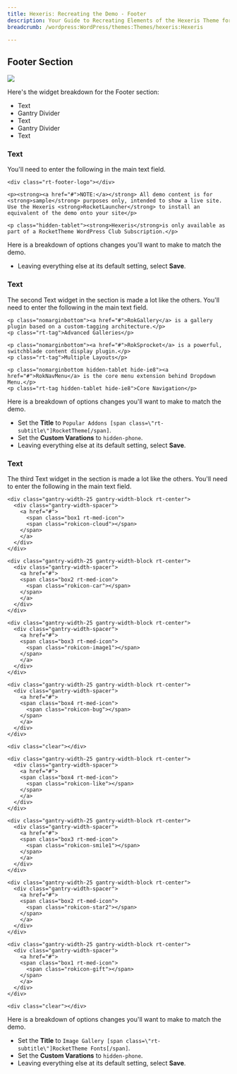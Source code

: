 ```yaml
---
title: Hexeris: Recreating the Demo - Footer
description: Your Guide to Recreating Elements of the Hexeris Theme for WordPress
breadcrumb: /wordpress:WordPress/themes:Themes/hexeris:Hexeris

---
```


Footer Section
-----
![][demo]

Here's the widget breakdown for the Footer section:

* Text
* Gantry Divider
* Text
* Gantry Divider
* Text

### Text
You'll need to enter the following in the main text field.

~~~
<div class="rt-footer-logo"></div>

<p><strong><a href="#">NOTE:</a></strong> All demo content is for <strong>sample</strong> purposes only, intended to show a live site. Use the Hexeris <strong>RocketLauncher</strong> to install an equivalent of the demo onto your site</p>

<p class="hidden-tablet"><strong>Hexeris</strong>is only available as part of a RocketTheme WordPress Club Subscription.</p>
~~~

Here is a breakdown of options changes you'll want to make to match the demo.

* Leaving everything else at its default setting, select **Save**.

### Text
The second Text widget in the section is made a lot like the others. You'll need to enter the following in the main text field.

~~~
<p class="nomarginbottom"><a href="#">RokGallery</a> is a gallery plugin based on a custom-tagging architecture.</p>
<p class="rt-tag">Advanced Galleries</p>

<p class="nomarginbottom"><a href="#">RokSprocket</a> is a powerful, switchblade content display plugin.</p>
<p class="rt-tag">Multiple Layouts</p>

<p class="nomarginbottom hidden-tablet hide-ie8"><a href="#">RokNavMenu</a> is the core menu extension behind Dropdown Menu.</p>
<p class="rt-tag hidden-tablet hide-ie8">Core Navigation</p>
~~~

Here is a breakdown of options changes you'll want to make to match the demo.

* Set the **Title** to `Popular Addons [span class=\"rt-subtitle\"]RocketTheme[/span]`.
* Set the **Custom Varations** to `hidden-phone`.
* Leaving everything else at its default setting, select **Save**.

### Text
The third Text widget in the section is made a lot like the others. You'll need to enter the following in the main text field.

~~~
<div class="gantry-width-25 gantry-width-block rt-center">
  <div class="gantry-width-spacer">
    <a href="#">
      <span class="box1 rt-med-icon">
      <span class="rokicon-cloud"></span>
    </span>
    </a>
  </div>
</div>

<div class="gantry-width-25 gantry-width-block rt-center">
  <div class="gantry-width-spacer">
    <a href="#">
    <span class="box2 rt-med-icon">
      <span class="rokicon-car"></span>
    </span>
    </a>
  </div>
</div>

<div class="gantry-width-25 gantry-width-block rt-center">
  <div class="gantry-width-spacer">
    <a href="#">
    <span class="box3 rt-med-icon">
      <span class="rokicon-image1"></span>
    </span>
    </a>
  </div>
</div>

<div class="gantry-width-25 gantry-width-block rt-center">
  <div class="gantry-width-spacer">
    <a href="#">
    <span class="box4 rt-med-icon">
      <span class="rokicon-bug"></span>
    </span>
    </a>
  </div>
</div>

<div class="clear"></div>

<div class="gantry-width-25 gantry-width-block rt-center">
  <div class="gantry-width-spacer">
    <a href="#">
    <span class="box4 rt-med-icon">
      <span class="rokicon-like"></span>
    </span>
    </a>
  </div>
</div>

<div class="gantry-width-25 gantry-width-block rt-center">
  <div class="gantry-width-spacer">
    <a href="#">
    <span class="box3 rt-med-icon">
      <span class="rokicon-smile1"></span>
    </span>
    </a>
  </div>
</div>

<div class="gantry-width-25 gantry-width-block rt-center">
  <div class="gantry-width-spacer">
    <a href="#">
    <span class="box2 rt-med-icon">
      <span class="rokicon-star2"></span>
    </span>
    </a>
  </div>
</div>

<div class="gantry-width-25 gantry-width-block rt-center">
  <div class="gantry-width-spacer">
    <a href="#">
    <span class="box1 rt-med-icon">
      <span class="rokicon-gift"></span>
    </span>
    </a>
  </div>
</div>

<div class="clear"></div>
~~~

Here is a breakdown of options changes you'll want to make to match the demo.

* Set the **Title** to `Image Gallery [span class=\"rt-subtitle\"]RocketTheme Fonts[/span]`.
* Set the **Custom Varations** to `hidden-phone`.
* Leaving everything else at its default setting, select **Save**.

[demo]: assets/demo_9.jpeg